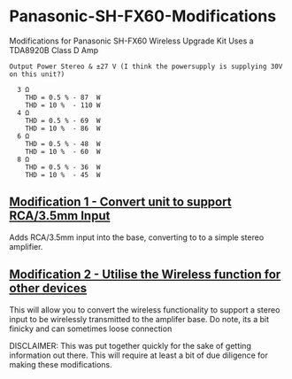 # Panasonic-SH-FX60-Modifications
Modifications for Panasonic SH-FX60 Wireless Upgrade Kit
Uses a TDA8920B Class D Amp
```
Output Power Stereo & ±27 V (I think the powersupply is supplying 30V on this unit?)
          
  3 Ω
    THD = 0.5 % - 87  W
    THD = 10 %  - 110 W
  4 Ω
    THD = 0.5 % - 69  W
    THD = 10 %  - 86  W
  6 Ω
    THD = 0.5 % - 48  W
    THD = 10 %  - 60  W
  8 Ω
    THD = 0.5 % - 36  W
    THD = 10 %  - 45  W
```


## [Modification 1 - Convert unit to support RCA/3.5mm Input ](https://github.com/azzajess/Panasonic-SH-FX60-Modifications/blob/main/Mod1-Stereo-Input.md)
Adds RCA/3.5mm input into the base, converting to to a simple stereo amplifier.




## [Modification 2 - Utilise the Wireless function for other devices](https://github.com/azzajess/Panasonic-SH-FX60-Modifications/blob/main/Mod2-Wireless-Input.md)
This will allow you to convert the wireless functionality to support a stereo input to be wirelessly transmitted to the amplifer base.
Do note, its a bit finicky and can sometimes loose connection


DISCLAIMER: This was put together quickly for the sake of getting information out there. This will require at least a bit of due diligence for making these modifications.
